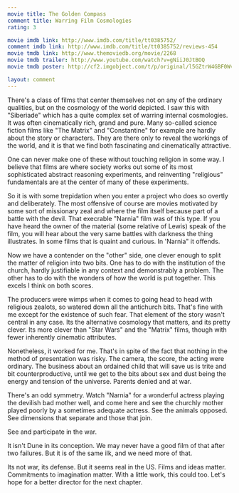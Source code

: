 ```yaml
---
movie title: The Golden Compass
comment title: Warring Film Cosmologies
rating: 3

movie imdb link: http://www.imdb.com/title/tt0385752/
comment imdb link: http://www.imdb.com/title/tt0385752/reviews-454
movie tmdb link: http://www.themoviedb.org/movie/2268
movie tmdb trailer: http://www.youtube.com/watch?v=gNiiJ0JtBOQ
movie tmdb poster: http://cf2.imgobject.com/t/p/original/l5GZtrW4GBF0WvOddT4kDxw72ta.jpg

layout: comment
---
```


There's a class of films that center themselves not on any of the ordinary qualities, but on the cosmology of the world depicted. I saw this with "Siberiade" which has a quite complex set of warring internal cosmologies. It was often cinematically rich, grand and pure. Many so-called science fiction films like "The Matrix" and "Constantine" for example are hardly about the story or characters. They are there only to reveal the workings of the world, and it is that we find both fascinating and cinematically attractive.

One can never make one of these without touching religion in some way. I believe that films are where society works out some of its most sophisticated abstract reasoning experiments, and reinventing "religious" fundamentals are at the center of many of these experiments. 

So it is with some trepidation when you enter a project who does so overtly and deliberately. The most offensive of course are movies motivated by some sort of missionary zeal and where the film itself because part of a battle with the devil. That execrable "Narnia" film was of this type. If you have heard the owner of the material (some relative of Lewis) speak of the film, you will hear about the very same battles with darkness the thing illustrates. In some films that is quaint and curious. In 'Narnia" it offends.

Now we have a contender on the "other" side, one clever enough to split the matter of religion into two bits. One has to do with the institution of the church, hardly justifiable in any context and demonstrably a problem. The other has to do with the wonders of how the world is put together. This excels I think on both scores.

The producers were wimps when it comes to going head to head with religious zealots, so watered down all the antichurch bits. That's fine with me except for the existence of such fear. That element of the story wasn't central in any case. Its the alternative cosmology that matters, and its pretty clever. Its more clever than "Star Wars" and the "Matrix" films, though with fewer inherently cinematic attributes.

Nonetheless, it worked for me. That's in spite of the fact that nothing in the method of presentation was risky. The camera, the score, the acting were ordinary. The business about an ordained child that will save us is trite and bit counterproductive, until we get to the bits about sex and dust being the energy and tension of the universe. Parents denied and at war.

There's an odd symmetry. Watch "Narnia" for a wonderful actress playing the devilish bad mother well, and come here and see the churchly mother played poorly by a sometimes adequate actress. See the animals opposed. See dimensions that separate and those that join. 

See and participate in the war. 

It isn't Dune in its conception. We may never have a good film of that after two failures. But it is of the same ilk, and we need more of that.

Its not war, its defense. But it seems real in the US. Films and ideas matter. Commitments to imagination matter. With a little work, this could too. Let's hope for a better director for the next chapter.